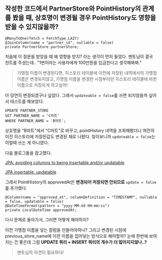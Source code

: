 ## 작성한 코드에서 PartnerStore와 PointHistory의 관계를 봤을 때, 상호명이 변경될 경우 PointHistory도 영향을 받을 수 있지않을까? 

```
@ManyToOne(fetch = FetchType.LAZY)
@JoinColumn(name = "partner_id", nullable = false)
private PartnerStore partnerStore;
```

처음에 이 질문을 받았을 때 왜 영향을 받지? 라는 생각이 먼저 들었다. 
멘토님이 결국 힌트를 주셨는데.. 
"1번이라는 사용자에게 100만원을 입금한다고 생각해봐봐."


> 가맹점 이름이 변경된다면, 히스토리 테이블에 이전에 저장된 내역에서의 가맹점 이름은 변경되지않고, 가맹점 이름을 변경한 시점부터만 히스토리 테이블에 바뀐 이름으로 저장되게 하고싶어!


아 당연히 변경되겠구나 싶었다.
그래서 `updateable = false`를 쓰면 되지않을까 싶어서 테스트를 해보았다.


```
UPDATE PARTNER_STORE
SET PARTNER_NAME = 'C마트'
WHERE PARTNER_NAME = 'B마트';
```

상호명을 "B마트"에서 "C마트"로 바꾸고, pointHistory 내역을 조회해봤더니 여전히 이전 히스토리에 저장된값도 변경된 채로 나왔다.
칮이보니까 `updateable = false`는 이럴때 쓰는 게 아니였다. 


다음 블로그들을 참고했다.

[JPA: avoiding columns to being insertable and/or updatable](https://medium.com/@bortolattol/jpa-avoiding-columns-to-being-insertable-and-or-updatable-fc8e8d54ccee)

[JPA insertable, updatable](https://velog.io/@courage331/JPA)

그래서 PointHistory의 approvedAt은 **변경되어 저장되면 안되므로** `update = false`를 추가했다.

```
@Column(name = "approved_at", columnDefinition = "TIMESTAMP", nullable = false, updatable = false)
@DateTimeFormat(pattern = "yyyy-MM-dd HH:mm:ss")
private LocalDateTime approvedAt;
```

다시 문제로 돌아가서, 그러면 어떻게 해야하지? 

이전 가맹점 이름을 넣는 칼럼을 만들어야하나? 그리고 변경된 시점에 previous_store_name에 이전 이름을 집어넣는 방식으로 해야할까?
눈에 한번에 보여지는 건 좋은데 그럼 **UPDATE 쿼리 + INSERT 쿼리의 개수가 더 많아지지않나..?**

> 멘토님의 의견이 필요하다!
